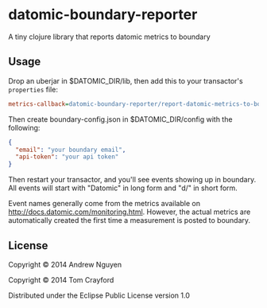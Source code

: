 # datomic-boundary-reporter

A tiny clojure library that reports datomic metrics to boundary

## Usage

Drop an uberjar in $DATOMIC_DIR/lib, then add this to your transactor's `properties` file:

```ini
metrics-callback=datomic-boundary-reporter/report-datomic-metrics-to-boundary
```

Then create boundary-config.json in $DATOMIC_DIR/config with the following:

```json
{
  "email": "your boundary email",
  "api-token": "your api token"
}
```

Then restart your transactor, and you'll see events showing up in boundary. All
events will start with "Datomic" in long form and "d/" in short form. 

Event names generally come from the metrics available on
http://docs.datomic.com/monitoring.html.  However, the actual metrics are
automatically created the first time a measurement is posted to boundary.

## License

Copyright © 2014 Andrew Nguyen

Copyright © 2014 Tom Crayford

Distributed under the Eclipse Public License version 1.0
